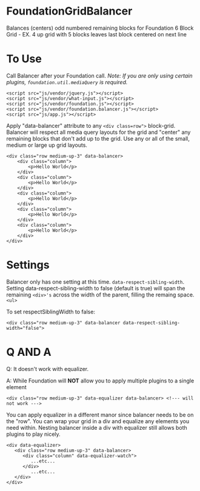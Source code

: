 # FoundationGridBalancer
Balances (centers) odd numbered remaining blocks for Foundation 6 Block Grid - EX. 4 up grid with 5 blocks leaves last block centered on next line

# To Use
Call Balancer after your Foundation call.
_Note: If you are only using certain plugins, ```foundation.util.mediaQuery``` is required._

```
<script src="js/vendor/jquery.js"></script>
<script src="js/vendor/what-input.js"></script>
<script src="js/vendor/foundation.js"></script>
<script src="js/vendor/foundation.balancer.js"></script>
<script src="js/app.js"></script>
```

Apply "data-balancer" attribute to any ```<div class=row">``` block-grid.
Balancer will respect all media query layouts for the grid and "center" any remaining blocks that don't add up to the grid.
Use any or all of the small, medium or large up grid layouts.

```
<div class="row medium-up-3" data-balancer>
	<div class="column">
    	<p>Hello World</p>
    </div>
	<div class="column">
    	<p>Hello World</p>
    </div>
	<div class="column">
    	<p>Hello World</p>
    </div>
	<div class="column">
    	<p>Hello World</p>
    </div>
	<div class="column">
    	<p>Hello World</p>
    </div>
</div>
```

# Settings
Balancer only has one setting at this time. ```data-respect-sibling-width```.
Setting data-respect-sibling-width to false (default is true) will span the remaining ```<div>'s``` across the width of the parent, filling the remaing space. ```<ul>```

To set respectSiblingWidth to false:
```
<div class="row medium-up-3" data-balancer data-respect-sibling-width="false">
```

# Q AND A
Q: It doesn't work with equalizer.

A: While Foundation will **NOT** allow you to apply multiple plugins to a single element
```
<div class="row medium-up-3" data-equalizer data-balancer> <!--- will not work --->
```
You can apply equalizer in a different manor since balancer needs to be on the "row". You can wrap your grid in a div and equalize any elements you need within. Nesting balancer inside a div with equalizer still allows both plugins to play nicely.
```
<div data-equalizer>
   <div class="row medium-up-3" data-balancer>
      <div class="column" data-equalizer-watch">
         ...etc...
      </div>
         ...etc...
   </div>
</div>
```
